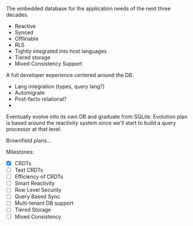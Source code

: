 The embedded database for the application needs of the next three decades.

- Reactive
- Synced
- Offlinable
- RLS
- Tightly integrated into host languages
- Tiered storage
- Mixed Consistency Support

A full developer experience centered around the DB.
- Lang integration (types, query lang?)
- Automigrate
- Post-facto relational?
- 

Eventually evolve into its own DB and graduate from SQLite.
Evolution plan is based around the reactivity system since we'll start to build a query processor at that level.

Brownfield plans...

Milestones:
- [x] CRDTs
- [ ] Text CRDTs
- [ ] Efficiency of CRDTs
- [ ] Smart Reactivity
- [ ] Row Level Security
- [ ] Query Based Sync
- [ ] Multi-tenant DB support
- [ ] Tiered Storage
- [ ] Mixed Consistency